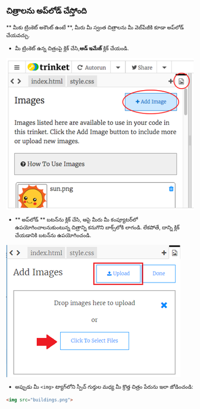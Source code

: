 ## చిత్రాలను అప్‌లోడ్ చేస్తోంది

** మీకు ట్రింకెట్ అకౌంట్ ఉంటే **, మీరు మీ స్వంత చిత్రాలను మీ వెబ్‌పేజీకి కూడా అప్‌లోడ్ చేయవచ్చు.

+ మీ ట్రింకెట్ ఉన్న చిత్రంపై క్లిక్ చేసి,**ఆడ్ ఇమేజ్** క్లిక్ చేయండి.

![స్క్రీన్ షాట్](images/story-upload.png)

+ ** అప్‌లోడ్ ** బటన్‌ను క్లిక్ చేసి, ఆపై మీరు మీ కంప్యూటర్‌లో ఉపయోగించాలనుకుంటున్న చిత్రాన్ని కనుగొని బాక్స్‌లోకి లాగండి. లేకపోతే, దాన్ని క్లిక్ చేయడానికి బటన్‌ను ఉపయోగించండి.

![అప్లోడ్](images/upload-image.png)

+ అప్పుడు మీ `<img>` ట్యాగ్‌లోని స్పీచ్ గుర్తుల మధ్య మీ క్రొత్త చిత్రం పేరును ఇలా జోడించండి:

```html
<img src="buildings.png">
```